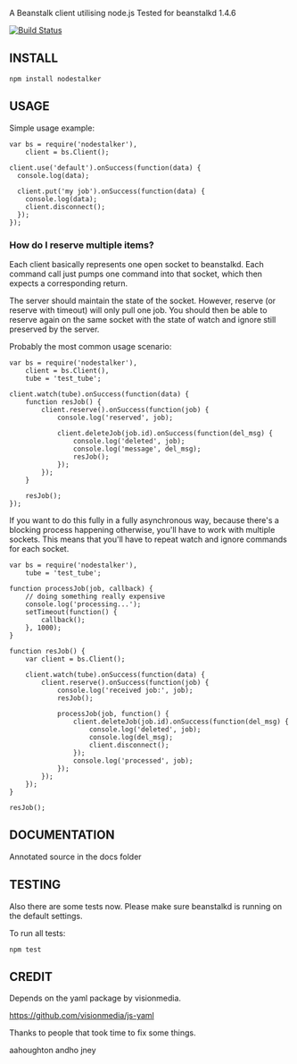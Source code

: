 A Beanstalk client utilising node.js
Tested for beanstalkd 1.4.6

[![Build Status](https://travis-ci.org/pascalopitz/nodestalker.png)](https://travis-ci.org/pascalopitz/nodestalker)

## INSTALL

    npm install nodestalker


## USAGE

Simple usage example:

    var bs = require('nodestalker'),
        client = bs.Client();

    client.use('default').onSuccess(function(data) {
      console.log(data);

      client.put('my job').onSuccess(function(data) {
    	console.log(data);
    	client.disconnect();
      });
    });




### How do I reserve multiple items?

Each client basically represents one open socket to beanstalkd. 
Each command call just pumps one command into that socket, which then expects a corresponding return.

The server should maintain the state of the socket. 
However, reserve (or reserve with timeout) will only pull one job. 
You should then be able to reserve again on the same socket with the state of watch and ignore still preserved by the server.

Probably the most common usage scenario:

    var bs = require('nodestalker'),
        client = bs.Client(),
        tube = 'test_tube';

    client.watch(tube).onSuccess(function(data) {
        function resJob() {
            client.reserve().onSuccess(function(job) {
                console.log('reserved', job);

                client.deleteJob(job.id).onSuccess(function(del_msg) {
                    console.log('deleted', job);
                    console.log('message', del_msg);
                    resJob();
                });
            });
        }

        resJob();
    });

If you want to do this fully in a fully asynchronous way, because there's a blocking process happening otherwise, you'll have to work with multiple sockets.
This means that you'll have to repeat watch and ignore commands for each socket.

    var bs = require('nodestalker'),
        tube = 'test_tube';

    function processJob(job, callback) {
        // doing something really expensive
        console.log('processing...');
        setTimeout(function() {
            callback();
        }, 1000);
    }

    function resJob() {
        var client = bs.Client();

        client.watch(tube).onSuccess(function(data) {
            client.reserve().onSuccess(function(job) {
                console.log('received job:', job);
                resJob();

                processJob(job, function() {
                    client.deleteJob(job.id).onSuccess(function(del_msg) {
                        console.log('deleted', job);
                        console.log(del_msg);
                        client.disconnect();
                    });
                    console.log('processed', job);
                });
            });
        });
    }

    resJob();


## DOCUMENTATION

Annotated source in the docs folder

## TESTING

Also there are some tests now.
Please make sure beanstalkd is running on the default settings.

To run all tests:

    npm test


## CREDIT

Depends on the yaml package by visionmedia.

https://github.com/visionmedia/js-yaml

Thanks to people that took time to fix some things.

aahoughton
andho
jney
